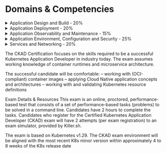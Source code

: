 # Domains & Competencies

<details>
  <summary>Application Design and Build - 20%</summary>
    - Define, build and modify container images
    - Choose and use the right workload resource (Deployment, DaemonSet, CronJob, etc.)
    - Understand multi-container Pod design patterns (e.g. sidecar, init and others)
    - Utilize persistent and ephemeral volumes
</details>

<details>
  <summary>Application Deployment - 20%</summary>
    - Use Kubernetes primitives to implement common deployment strategies (e.g. blue/green or canary)
    - Understand Deployments and how to perform rolling updates
    - Use the Helm package manager to deploy existing packages
    - Kustomize
</details>

<details>
  <summary>Application Observability and Maintenance - 15%</summary>
    - Understand API deprecations
    - Implement probes and health checks
    - Use built-in CLI tools to monitor Kubernetes applications
    - Utilize container logs
    - Debugging in Kubernetes
</details>

<details>
  <summary>Application Environment, Configuration and Security - 25%</summary>
    - Discover and use resources that extend Kubernetes (CRD, Operators)
    - Understand authentication, authorization and admission control
    - Understand requests, limits, quotas
    - Understand ConfigMaps
    - Define resource requirements
    - Create & consume Secrets
    - Understand ServiceAccounts
    - Understand Application Security (SecurityContexts, Capabilities, etc.)
</details>

<details>
  <summary>Services and Networking - 20%</summary>

    - Demonstrate basic understanding of NetworkPolicies
    - Provide and troubleshoot access to applications via services
    - Use Ingress rules to expose applications
</details>

The CKAD Certification focuses on the skills required to be a successful Kubernetes Application Developer in industry today. The exam assumes working knowledge of container runtimes and microservice architecture.

The successful candidate will be comfortable:
– working with (OCI-compliant) container images
– applying Cloud Native application concepts and architectures
– working with and validating Kubernetes resource definitions

Exam Details & Resources
This exam is an online, proctored, performance-based test that consists of a set of performance-based tasks (problems) to be solved in a command line. Candidates have 2 hours to complete the tasks.
Candidates who register for the Certified Kubernetes Application Developer (CKAD) exam will have 2 attempts (per exam registration) to an exam simulator, provided by Killer.sh.  

The exam is based on Kubernetes v1.29.
The CKAD exam environment will be aligned with the most recent K8s minor version within approximately 4 to 8 weeks of the K8s release date

